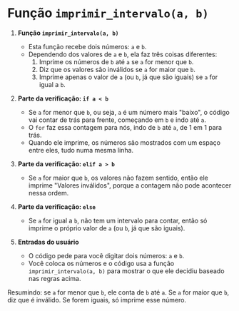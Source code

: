 # Função `imprimir_intervalo(a, b)`

1. **Função `imprimir_intervalo(a, b)`**
   - Esta função recebe dois números: `a` e `b`.
   - Dependendo dos valores de `a` e `b`, ela faz três coisas diferentes:
     1. Imprime os números de `b` até `a` se `a` for menor que `b`.
     2. Diz que os valores são inválidos se `a` for maior que `b`.
     3. Imprime apenas o valor de `a` (ou `b`, já que são iguais) se `a` for igual a `b`.

2. **Parte da verificação: `if a < b`**
   - Se `a` for menor que `b`, ou seja, `a` é um número mais "baixo", o código vai contar de trás para frente, começando em `b` e indo até `a`.
   - O `for` faz essa contagem para nós, indo de `b` até `a`, de 1 em 1 para trás.
   - Quando ele imprime, os números são mostrados com um espaço entre eles, tudo numa mesma linha.

3. **Parte da verificação: `elif a > b`**
   - Se `a` for maior que `b`, os valores não fazem sentido, então ele imprime "Valores inválidos", porque a contagem não pode acontecer nessa ordem.

4. **Parte da verificação: `else`**
   - Se `a` for igual a `b`, não tem um intervalo para contar, então só imprime o próprio valor de `a` (ou `b`, já que são iguais).

5. **Entradas do usuário**
   - O código pede para você digitar dois números: `a` e `b`.
   - Você coloca os números e o código usa a função `imprimir_intervalo(a, b)` para mostrar o que ele decidiu baseado nas regras acima.

Resumindo: se `a` for menor que `b`, ele conta de `b` até `a`. Se `a` for maior que `b`, diz que é inválido. Se forem iguais, só imprime esse número.
